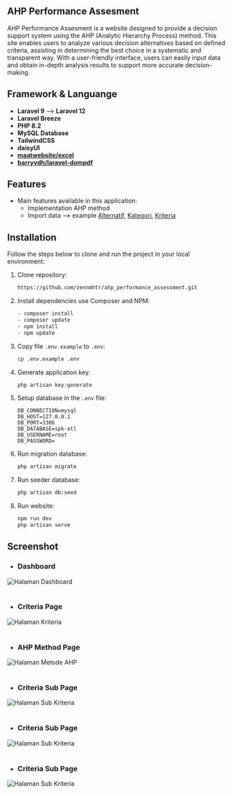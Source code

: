 ## AHP Performance Assesment
AHP Performance Assesment is a website designed to provide a decision support system using the AHP (Analytic Hierarchy Process) method. This site enables users to analyze various decision alternatives based on defined criteria, assisting in determining the best choice in a systematic and transparent way. With a user-friendly interface, users can easily input data and obtain in-depth analysis results to support more accurate decision-making.

## Framework & Languange
- **Laravel 9** --> **Laravel 12**
- **Laravel Breeze**
- **PHP 8.2**
- **MySQL Database**
- **TailwindCSS**
- **daisyUI**
- **[maatwebsite/excel](https://laravel-excel.com/)**
- **[barryvdh/laravel-dompdf](https://github.com/barryvdh/laravel-dompdf)**

## Features

- Main features available in this application:
  - Implementation AHP method
  - Import data --> example [Alternatif](https://github.com/user-attachments/files/23052105/Import.Alternatif.xlsx), [Kategori](https://github.com/user-attachments/files/23052107/Import.Kategori.xlsx), [Kriteria](https://github.com/user-attachments/files/23052106/Import.Kriteria.xlsx)
    
## Installation
Follow the steps below to clone and run the project in your local environment:
1. Clone repository:

    ```bash
    https://github.com/zennmhtr/ahp_performance_assessment.git
    ```

2. Install dependencies use Composer and NPM:
    ```bash
    - composer install
    - composer update
    - npm install
    - npm update
    ```

3. Copy file `.env.example` to `.env`:

    ```bash
    cp .env.example .env
    ```

4. Generate application key:

    ```bash
    php artisan key:generate
    ```

5. Setup database in the `.env` file:

    ```plaintext
    DB_CONNECTION=mysql
    DB_HOST=127.0.0.1
    DB_PORT=3306
    DB_DATABASE=spk-atl
    DB_USERNAME=root
    DB_PASSWORD=
    ```

6. Run migration database:

    ```bash
    php artisan migrate
    ```

7. Run seeder database:

    ```bash
    php artisan db:seed
    ```

8. Run website:

    ```bash
    npm run dev
    php artisan serve
    ```

## Screenshot
- ### **Dashboard**

<img src="https://github.com/user-attachments/assets/adeaedef-a977-4309-a542-510e4c2dcbab" alt="Halaman Dashboard" width="" />
<br><br>

- ### **Criteria Page**

<img src="https://github.com/user-attachments/assets/05d065bd-eb8b-43cc-b743-91bccb7b0b3a" alt="Halaman Kriteria" width="" />
<br><br>

- ### **AHP Method Page**

<img src="https://github.com/user-attachments/assets/e546f0eb-2c9b-4dae-a2df-2d1f342bc020" alt="Halaman Metode AHP" width="" />
<br><br>

- ### **Criteria Sub Page**

<img src="https://github.com/user-attachments/assets/7c7b5499-6b91-4e95-88a6-f0aa74eb888d" alt="Halaman Sub Kriteria" width="" />
<br><br>

- ### **Criteria Sub Page**

<img src="https://github.com/user-attachments/assets/7c7b5499-6b91-4e95-88a6-f0aa74eb888d" alt="Halaman Sub Kriteria" width="" />
<br><br>

- ### **Criteria Sub Page**

<img src="https://github.com/user-attachments/assets/7c7b5499-6b91-4e95-88a6-f0aa74eb888d" alt="Halaman Sub Kriteria" width="" />
<br><br>
